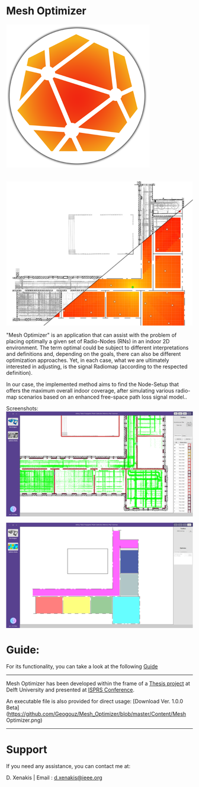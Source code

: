 Mesh Optimizer
=======================
<img src="https://github.com/Geogouz/Mesh_Optimizer/blob/master/Content/logo.png"/>
</br>
</br>
</br>

<img src="https://github.com/Geogouz/Mesh_Optimizer/blob/master/Content/Cover.jpg"/>

"Mesh Optimizer" is an application that can assist with the problem of placing optimally a given set of Radio-Nodes (RNs) in an indoor 2D environment. The term optimal could be subject to different interpretations and definitions and, depending on the goals, there can also be different optimization approaches. Yet, in each case, what we are ultimately interested in adjusting, is the signal Radiomap (according to the respected definition).

In our case, the implemented method aims to find the Node-Setup that offers the maximum overall indoor coverage, after simulating various radio-map scenarios based on an enhanced free-space path loss signal model..


Screenshots:
<img src="https://github.com/Geogouz/Mesh_Optimizer/blob/master/Content/Obstructions modeled.jpg"/>

<img src="https://github.com/Geogouz/Mesh_Optimizer/blob/master/Content/The loaded test-dataset.jpg"/>



Guide:
=============================================
For its functionality, you can take a look at the following [Guide](https://github.com/Geogouz/Mesh_Optimizer/blob/master/Content/Guide.pdf)

___
Mesh Optimizer has been developed within the frame of a [Thesis project](https://repository.tudelft.nl/islandora/object/uuid%3A4539b64d-1b05-49d0-9dfe-cacf3ffbfd7c) at Delft University and presented at [ISPRS Conference](https://isprs-archives.copernicus.org/articles/XLII-2-W13/909/2019/).

An executable file is also provided for direct usage: [Download Ver. 1.0.0 Beta](https://github.com/Geogouz/Mesh_Optimizer/blob/master/Content/Mesh Optimizer.png)
___

Support
=======

If you need any assistance, you can contact me at:

D. Xenakis | Email : d.xenakis@ieee.org
